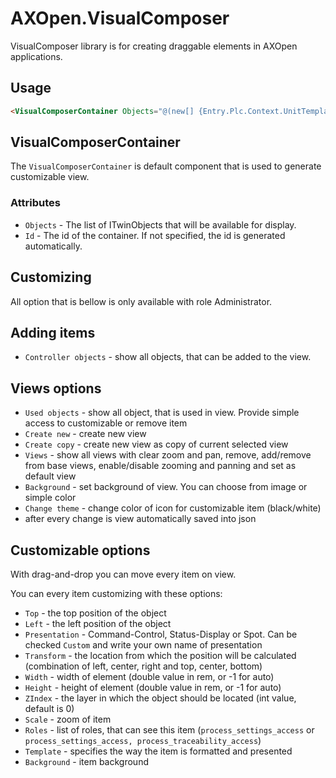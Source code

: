 # AXOpen.VisualComposer

VisualComposer library is for creating draggable elements in AXOpen applications.

## Usage

~~~ HTML
<VisualComposerContainer Objects="@(new[] {Entry.Plc.Context.UnitTemplate})" Id="@Component.Symbol" />
~~~

## VisualComposerContainer

The `VisualComposerContainer` is default component that is used to generate customizable view.

### Attributes

- `Objects` - The list of ITwinObjects that will be available for display.
- `Id` - The id of the container. If not specified, the id is generated automatically.

## Customizing

All option that is bellow is only available with role Administrator.

## Adding items

- `Controller objects` - show all objects, that can be added to the view.

## Views options

- `Used objects` - show all object, that is used in view. Provide simple access to customizable or remove item
- `Create new` - create new view
- `Create copy` - create new view as copy of current selected view
- `Views` - show all views with clear zoom and pan, remove, add/remove from base views, enable/disable zooming and panning and set as default view
- `Background` - set background of view. You can choose from image or simple color
- `Change theme` - change color of icon for customizable item (black/white)
- after every change is view automatically saved into json

## Customizable options

With drag-and-drop you can move every item on view.

You can every item customizing with these options:

- `Top` - the top position of the object
- `Left` - the left position of the object
- `Presentation` - Command-Control, Status-Display or Spot. Can be checked `Custom` and write your own name of presentation
- `Transform` - the location from which the position will be calculated (combination of left, center, right and top, center, bottom)
- `Width` - width of element (double value in rem, or -1 for auto)
- `Height` - height of element (double value in rem, or -1 for auto)
- `ZIndex` - the layer in which the object should be located (int value, default is 0)
- `Scale` - zoom of item
- `Roles` - list of roles, that can see this item (`process_settings_access` or `process_settings_access, process_traceability_access`)
- `Template` - specifies the way the item is formatted and presented
- `Background` - item background
